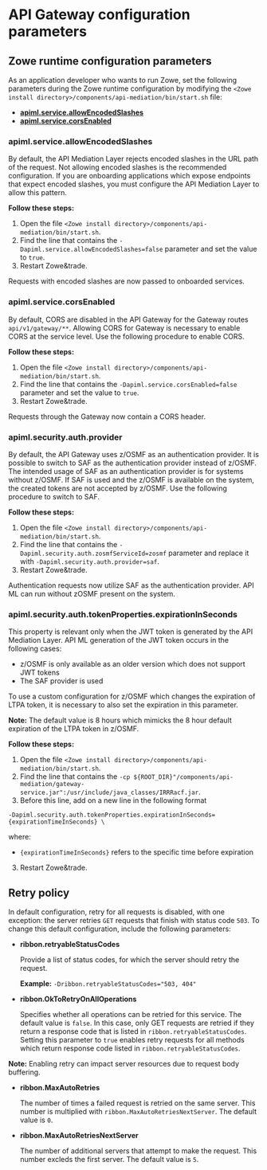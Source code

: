 # API Gateway configuration parameters

## Zowe runtime configuration parameters

As an application developer who wants to run Zowe, set the following parameters during the Zowe runtime configuration by modifying the `<Zowe install directory>/components/api-mediation/bin/start.sh` file:

* **[apiml.service.allowEncodedSlashes](#apimlserviceallowencodedslashes)**
* **[apiml.service.corsEnabled](#apimlservicecorsenabled)**

### apiml.service.allowEncodedSlashes

By default, the API Mediation Layer rejects encoded slashes in the URL path of the request. Not allowing encoded slashes is the recommended configuration. If you are onboarding applications which expose endpoints that expect encoded slashes, you must configure the API Mediation Layer to allow this pattern.
    
**Follow these steps:**
    
1. Open the file `<Zowe install directory>/components/api-mediation/bin/start.sh`.
2. Find the line that contains the `-Dapiml.service.allowEncodedSlashes=false` parameter and set the value to `true`.
3. Restart Zowe&trade. 
    
Requests with encoded slashes are now passed to onboarded services. 
       
### apiml.service.corsEnabled

By default, CORS are disabled in the API Gateway for the Gateway routes `api/v1/gateway/**`. Allowing CORS for Gateway is necessary to enable CORS at the service level. Use the following procedure to enable CORS.
    
**Follow these steps:**
     
1. Open the file `<Zowe install directory>/components/api-mediation/bin/start.sh`.
2. Find the line that contains the `-Dapiml.service.corsEnabled=false` parameter and set the value to `true`.
3. Restart Zowe&trade.
  
Requests through the Gateway now contain a CORS header. 

### apiml.security.auth.provider

By default, the API Gateway uses z/OSMF as an authentication provider. It is possible to switch to SAF as the authentication
provider instead of z/OSMF. The intended usage of SAF as an authentication provider is for systems without z/OSMF.
If SAF is used and the z/OSMF is available on the system, the created tokens are not accepted by z/OSMF. Use
the following procedure to switch to SAF. 

**Follow these steps:**
     
1. Open the file `<Zowe install directory>/components/api-mediation/bin/start.sh`.
2. Find the line that contains the `-Dapiml.security.auth.zosmfServiceId=zosmf` parameter and replace it with `-Dapiml.security.auth.provider=saf`.
3. Restart Zowe&trade.

Authentication requests now utilize SAF as the authentication provider. API ML can run without zOSMF present on the system. 

### apiml.security.auth.tokenProperties.expirationInSeconds

This property is relevant only when the JWT token is generated by the API Mediation Layer. API ML generation of the JWT token occurs in the following cases:

* z/OSMF is only available as an older version which does not support JWT tokens 
* The SAF provider is used
 
To use a custom configuration for z/OSMF which changes the expiration of LTPA token, it is necessary to also set the expiration in this parameter. 

**Note:** The default value is 8 hours which mimicks the 8 hour default expiration of the LTPA token in z/OSMF.

**Follow these steps:**
     
1. Open the file `<Zowe install directory>/components/api-mediation/bin/start.sh`.
2. Find the line that contains the `-cp ${ROOT_DIR}"/components/api-mediation/gateway-service.jar":/usr/include/java_classes/IRRRacf.jar`.
3. Before this line, add on a new line in the following format
```
-Dapiml.security.auth.tokenProperties.expirationInSeconds={expirationTimeInSeconds} \
```
where:

* `{expirationTimeInSeconds}` refers to the specific time before expiration

3. Restart Zowe&trade.

## Retry policy

In default configuration, retry for all requests is disabled, with one exception: the server retries `GET` requests that finish with status code `503`. 
To change this default configuration, include the following parameters:

* **ribbon.retryableStatusCodes**

    Provide a list of status codes, for which the server should retry the request.
    
    **Example:** `-Dribbon.retryableStatusCodes="503, 404"` 
    
* **ribbon.OkToRetryOnAllOperations**

     Specifies whether all operations can be retried for this service. The default value is `false`. In this case, only GET requests are retried if they return a response code that is listed in `ribbon.retryableStatusCodes`. Setting this parameter to `true` enables retry requests for all methods which return response code listed in `ribbon.retryableStatusCodes`. 
     
**Note:** Enabling retry can impact server resources due to request body buffering.

* **ribbon.MaxAutoRetries**
    
    The number of times a failed request is retried on the same server. This number is multiplied with `ribbon.MaxAutoRetriesNextServer`. The default value is `0`.
    
* **ribbon.MaxAutoRetriesNextServer**
    
    The number of additional servers that attempt to make the request. This number excleds the first server. The default value is `5`. 
